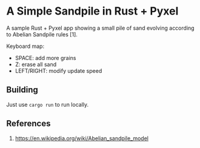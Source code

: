 # A Simple Sandpile in Rust + Pyxel

A sample Rust + Pyxel app showing a small pile of sand evolving according
to Abelian Sandpile rules [1].

Keyboard map:
 - SPACE: add more grains
 - Z: erase all sand
 - LEFT/RIGHT: modify update speed

## Building

Just use `cargo run` to run locally.


## References
 1. https://en.wikipedia.org/wiki/Abelian_sandpile_model
